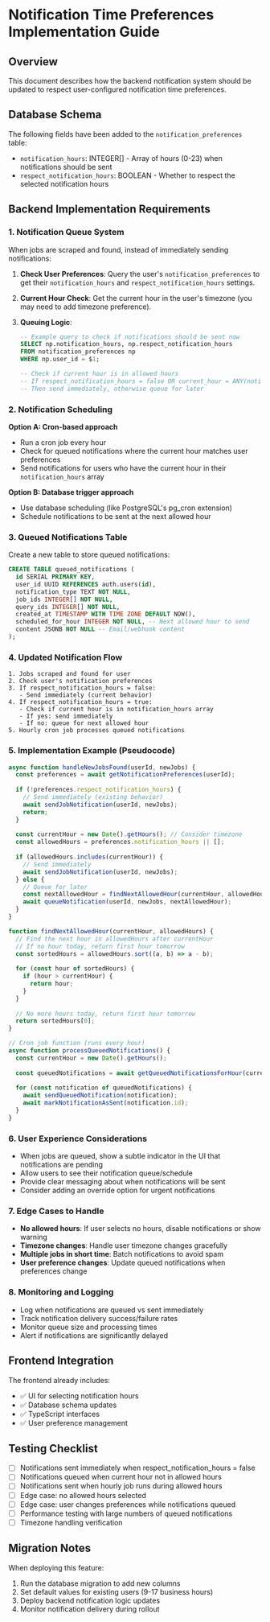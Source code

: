 # Notification Time Preferences Implementation Guide

## Overview

This document describes how the backend notification system should be updated to respect user-configured notification time preferences.

## Database Schema

The following fields have been added to the `notification_preferences` table:

- `notification_hours`: INTEGER[] - Array of hours (0-23) when notifications should be sent
- `respect_notification_hours`: BOOLEAN - Whether to respect the selected notification hours

## Backend Implementation Requirements

### 1. Notification Queue System

When jobs are scraped and found, instead of immediately sending notifications:

1. **Check User Preferences**: Query the user's `notification_preferences` to get their `notification_hours` and `respect_notification_hours` settings.

2. **Current Hour Check**: Get the current hour in the user's timezone (you may need to add timezone preference).

3. **Queuing Logic**:
   ```sql
   -- Example query to check if notifications should be sent now
   SELECT np.notification_hours, np.respect_notification_hours
   FROM notification_preferences np
   WHERE np.user_id = $1;
   
   -- Check if current hour is in allowed hours
   -- If respect_notification_hours = false OR current_hour = ANY(notification_hours)
   -- Then send immediately, otherwise queue for later
   ```

### 2. Notification Scheduling

**Option A: Cron-based approach**
- Run a cron job every hour
- Check for queued notifications where the current hour matches user preferences
- Send notifications for users who have the current hour in their `notification_hours` array

**Option B: Database trigger approach**
- Use database scheduling (like PostgreSQL's pg_cron extension)
- Schedule notifications to be sent at the next allowed hour

### 3. Queued Notifications Table

Create a new table to store queued notifications:

```sql
CREATE TABLE queued_notifications (
  id SERIAL PRIMARY KEY,
  user_id UUID REFERENCES auth.users(id),
  notification_type TEXT NOT NULL,
  job_ids INTEGER[] NOT NULL,
  query_ids INTEGER[] NOT NULL,
  created_at TIMESTAMP WITH TIME ZONE DEFAULT NOW(),
  scheduled_for_hour INTEGER NOT NULL, -- Next allowed hour to send
  content JSONB NOT NULL -- Email/webhook content
);
```

### 4. Updated Notification Flow

```
1. Jobs scraped and found for user
2. Check user's notification preferences
3. If respect_notification_hours = false:
   - Send immediately (current behavior)
4. If respect_notification_hours = true:
   - Check if current hour is in notification_hours array
   - If yes: send immediately
   - If no: queue for next allowed hour
5. Hourly cron job processes queued notifications
```

### 5. Implementation Example (Pseudocode)

```javascript
async function handleNewJobsFound(userId, newJobs) {
  const preferences = await getNotificationPreferences(userId);
  
  if (!preferences.respect_notification_hours) {
    // Send immediately (existing behavior)
    await sendJobNotification(userId, newJobs);
    return;
  }
  
  const currentHour = new Date().getHours(); // Consider timezone
  const allowedHours = preferences.notification_hours || [];
  
  if (allowedHours.includes(currentHour)) {
    // Send immediately
    await sendJobNotification(userId, newJobs);
  } else {
    // Queue for later
    const nextAllowedHour = findNextAllowedHour(currentHour, allowedHours);
    await queueNotification(userId, newJobs, nextAllowedHour);
  }
}

function findNextAllowedHour(currentHour, allowedHours) {
  // Find the next hour in allowedHours after currentHour
  // If no hour today, return first hour tomorrow
  const sortedHours = allowedHours.sort((a, b) => a - b);
  
  for (const hour of sortedHours) {
    if (hour > currentHour) {
      return hour;
    }
  }
  
  // No more hours today, return first hour tomorrow
  return sortedHours[0];
}

// Cron job function (runs every hour)
async function processQueuedNotifications() {
  const currentHour = new Date().getHours();
  
  const queuedNotifications = await getQueuedNotificationsForHour(currentHour);
  
  for (const notification of queuedNotifications) {
    await sendQueuedNotification(notification);
    await markNotificationAsSent(notification.id);
  }
}
```

### 6. User Experience Considerations

- When jobs are queued, show a subtle indicator in the UI that notifications are pending
- Allow users to see their notification queue/schedule
- Provide clear messaging about when notifications will be sent
- Consider adding an override option for urgent notifications

### 7. Edge Cases to Handle

- **No allowed hours**: If user selects no hours, disable notifications or show warning
- **Timezone changes**: Handle user timezone changes gracefully
- **Multiple jobs in short time**: Batch notifications to avoid spam
- **User preference changes**: Update queued notifications when preferences change

### 8. Monitoring and Logging

- Log when notifications are queued vs sent immediately
- Track notification delivery success/failure rates
- Monitor queue size and processing times
- Alert if notifications are significantly delayed

## Frontend Integration

The frontend already includes:
- ✅ UI for selecting notification hours
- ✅ Database schema updates
- ✅ TypeScript interfaces
- ✅ User preference management

## Testing Checklist

- [ ] Notifications sent immediately when respect_notification_hours = false
- [ ] Notifications queued when current hour not in allowed hours
- [ ] Notifications sent when hourly job runs during allowed hours
- [ ] Edge case: no allowed hours selected
- [ ] Edge case: user changes preferences while notifications queued
- [ ] Performance testing with large numbers of queued notifications
- [ ] Timezone handling verification

## Migration Notes

When deploying this feature:
1. Run the database migration to add new columns
2. Set default values for existing users (9-17 business hours)
3. Deploy backend notification logic updates
4. Monitor notification delivery during rollout